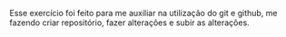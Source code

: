 Esse exercício foi feito para me auxiliar na utilização do git e github, me fazendo criar repositório, fazer alterações e subir as alterações.
